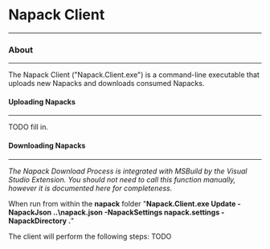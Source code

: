 # Napack Client
-------------------

### About
---------
The Napack Client ("Napack.Client.exe") is a command-line executable that uploads new Napacks and downloads consumed Napacks.


#### Uploading Napacks
----------------------
TODO fill in.

#### Downloading Napacks
------------------------
*The Napack Download Process is integrated with MSBuild by the Visual Studio Extension. You should not need to call this function manually, however it is documented here for completeness.*

When run from within the **napack** folder
"**Napack.Client.exe Update -NapackJson ..\napack.json -NapackSettings napack.settings -NapackDirectory .**"

The client will perform the following steps: TODO